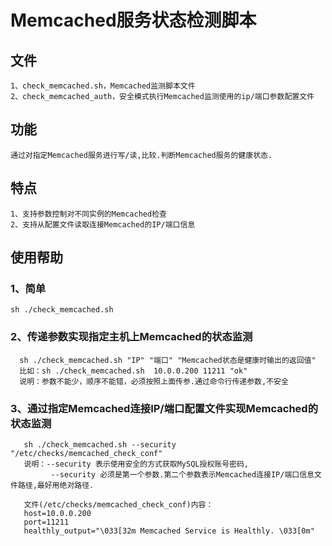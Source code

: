 # Memcached服务状态检测脚本

## 文件
```
1、check_memcached.sh，Memcached监测脚本文件
2、check_memcached_auth，安全模式执行Memcached监测使用的ip/端口参数配置文件
```

## 功能
```
通过对指定Memcached服务进行写/读,比较.判断Memcached服务的健康状态.
```

## 特点
```
1、支持参数控制对不同实例的Memcached检查
2、支持从配置文件读取连接Memcached的IP/端口信息
```

## 使用帮助
### 1、简单
`sh ./check_memcached.sh`

### 2、传递参数实现指定主机上Memcached的状态监测
```
  sh ./check_memcached.sh "IP" "端口" "Memcached状态是健康时输出的返回值"
  比如：sh ./check_memcached.sh  10.0.0.200 11211 "ok"
  说明：参数不能少，顺序不能错，必须按照上面传参.通过命令行传递参数,不安全
```

### 3、通过指定Memcached连接IP/端口配置文件实现Memcached的状态监测
```
   sh ./check_memcached.sh --security "/etc/checks/memcached_check_conf"
   说明：--security 表示使用安全的方式获取MySQL授权账号密码,
         --security 必须是第一个参数.第二个参数表示Memcached连接IP/端口信息文件路径,最好用绝对路径.

   文件(/etc/checks/memcached_check_conf)内容：
   host=10.0.0.200
   port=11211
   healthly_output="\033[32m Memcached Service is Healthly. \033[0m"
```
